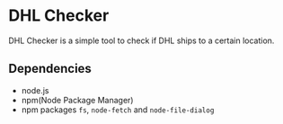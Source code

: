 # DHL Checker

DHL Checker is a simple tool to check if DHL ships to a certain location.

## Dependencies
* node.js
* npm(Node Package Manager)
* npm packages `fs`, `node-fetch` and `node-file-dialog`